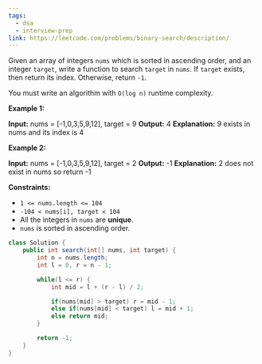 ```yaml
---
tags:
  - dsa
  - interview-prep
link: https://leetcode.com/problems/binary-search/description/
---
```

Given an array of integers `nums` which is sorted in ascending order, and an integer `target`, write a function to search `target` in `nums`. If `target` exists, then return its index. Otherwise, return `-1`.

You must write an algorithm with `O(log n)` runtime complexity.

**Example 1:**

**Input:** nums = [-1,0,3,5,9,12], target = 9
**Output:** 4
**Explanation:** 9 exists in nums and its index is 4

**Example 2:**

**Input:** nums = [-1,0,3,5,9,12], target = 2
**Output:** -1
**Explanation:** 2 does not exist in nums so return -1

**Constraints:**

- `1 <= nums.length <= 104`
- `-104 < nums[i], target < 104`
- All the integers in `nums` are **unique**.
- `nums` is sorted in ascending order.

```Java
class Solution {
    public int search(int[] nums, int target) {
        int n = nums.length;
        int l = 0, r = n - 1;

        while(l <= r) {
            int mid = l + (r - l) / 2;

            if(nums[mid] > target) r = mid - 1;
            else if(nums[mid] < target) l = mid + 1;
            else return mid;
        }

        return -1;
    }
}
```